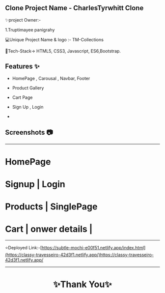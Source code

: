 ## Clone Project Name - CharlesTyrwhitt Clone

 

✨project Owner:-

1.Truptimayee panigrahy
<br>

💻Unique Project Name & logo :- TM-Collections 

💫Tech-Stack->
 HTML5, CSS3, Javascript, ES6,Bootstrap.

## Features ✨

- HomePage , Carousal , Navbar, Footer

- Product Gallery

- Cart Page

- Sign Up , Login
- 



## Screenshots 📷

---

# HomePage



# Signup | Login


# Products | SinglePage


# Cart | onwer details |


---

⭐Deployed Link:-[https://subtle-mochi-e00f51.netlify.app/index.html](https://classy-travesseiro-42d3f1.netlify.app/)https://classy-travesseiro-42d3f1.netlify.app/

---

<h1 align="center">✨Thank You✨</h1>
